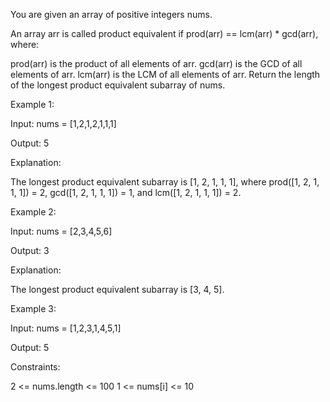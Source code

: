 You are given an array of positive integers nums.

An array arr is called product equivalent if prod(arr) == lcm(arr) * gcd(arr), where:

prod(arr) is the product of all elements of arr.
gcd(arr) is the GCD of all elements of arr.
lcm(arr) is the LCM of all elements of arr.
Return the length of the longest product equivalent subarray of nums.

 

Example 1:

Input: nums = [1,2,1,2,1,1,1]

Output: 5

Explanation: 

The longest product equivalent subarray is [1, 2, 1, 1, 1], where prod([1, 2, 1, 1, 1]) = 2, gcd([1, 2, 1, 1, 1]) = 1, and lcm([1, 2, 1, 1, 1]) = 2.

Example 2:

Input: nums = [2,3,4,5,6]

Output: 3

Explanation: 

The longest product equivalent subarray is [3, 4, 5].

Example 3:

Input: nums = [1,2,3,1,4,5,1]

Output: 5

 

Constraints:

2 <= nums.length <= 100
1 <= nums[i] <= 10